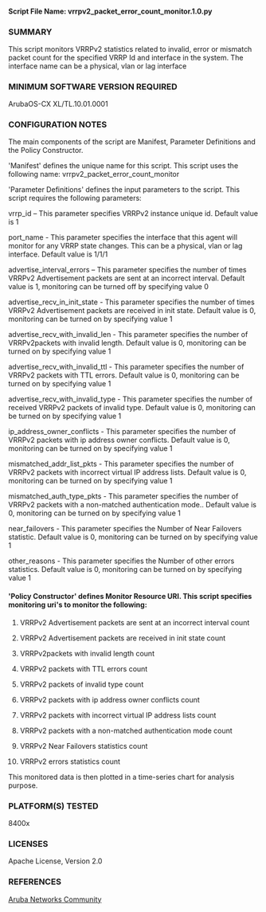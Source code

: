 #### Script File Name: vrrpv2\_packet\_error\_count\_monitor.1.0.py

### SUMMARY
This script monitors VRRPv2 statistics related to invalid, error or mismatch packet count for the specified VRRP Id and interface in the system. The interface name can be a physical, vlan or lag interface

### MINIMUM SOFTWARE VERSION REQUIRED
ArubaOS-CX XL/TL.10.01.0001


### CONFIGURATION NOTES

The main components of the script are Manifest, Parameter Definitions and the Policy Constructor.   

'Manifest' defines the unique name for this script. This script uses the following name:  vrrpv2_packet_error_count_monitor 

'Parameter Definitions' defines the input parameters to the script. This script requires the following parameters: 

vrrp_id – This parameter specifies VRRPv2 instance unique id. Default value is 1 

port_name - This parameter specifies the interface that this agent will monitor for any VRRP state   changes. This can be a physical, vlan or lag interface. Default value is 1/1/1 

advertise_interval_errors – This parameter specifies the number of times VRRPv2 Advertisement packets are sent at an incorrect interval. Default value is 1, monitoring can be turned off by specifying value 0 

advertise_recv_in_init_state - This parameter specifies the number of times VRRPv2 Advertisement packets are received in init state. Default value is 0, monitoring can be turned on by specifying value 1 

advertise_recv_with_invalid_len - This parameter specifies the number of VRRPv2packets with invalid length. Default value is 0, monitoring can be turned on by specifying value 1 

advertise_recv_with_invalid_ttl - This parameter specifies the number of VRRPv2 packets with TTL errors. Default value is 0, monitoring can be turned on by specifying value 1 

advertise_recv_with_invalid_type -  This parameter specifies the number of received VRRPv2 packets of invalid type. Default value is 0, monitoring can be turned on by specifying value 1 

ip_address_owner_conflicts - This parameter specifies the number of VRRPv2 packets with  ip address owner conflicts. Default value is 0, monitoring can be turned on by specifying value 1 

mismatched_addr_list_pkts - This parameter specifies the number of VRRPv2 packets with incorrect virtual IP address lists. Default value is 0, monitoring can be turned on by specifying value 1 

mismatched_auth_type_pkts - This parameter specifies the number of VRRPv2 packets with a non-matched authentication mode.. Default value is 0, monitoring can be turned on by specifying value 1 

near_failovers - This parameter specifies the Number of Near Failovers statistic. Default value is 0, monitoring can be turned on by specifying value 1 

other_reasons - This parameter specifies the Number of other errors statistics. Default value is 0, monitoring can be turned on by specifying value 1 

 

#### 'Policy Constructor' defines Monitor Resource URI. This script specifies  monitoring uri's to monitor the following:  

1. VRRPv2 Advertisement packets are sent at an incorrect interval count 

2. VRRPv2 Advertisement packets are received in init state count 

3. VRRPv2packets with invalid length count 

4. VRRPv2 packets with TTL errors count 

5. VRRPv2 packets of invalid type count 

6. VRRPv2 packets with  ip address owner conflicts count 

7. VRRPv2 packets with incorrect virtual IP address lists count 

8. VRRPv2 packets with a non-matched authentication mode count 

9. VRRPv2 Near Failovers statistics count 

10. VRRPv2 errors statistics count 

This monitored data is then plotted in a time-series chart for analysis purpose.  

### PLATFORM(S) TESTED
8400x

### LICENSES
Apache License, Version 2.0

### REFERENCES
[Aruba Networks Community](http://community.arubanetworks.com/t5/Network-Analytic-Engine/ct-p/NetworkAnalyticEngine)
